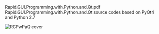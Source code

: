 Rapid.GUI.Programming.with.Python.and.Qt.pdf
Rapid.GUI.Programming.with.Python.and.Qt source codes
based on PyQt4 and Python 2.7

![RGPwPaQ cover][RGPwPaQ]

[RGPwPaQ]:https://images-na.ssl-images-amazon.com/images/I/51CYQYlHzFL._SX385_BO1,204,203,200_.jpg
